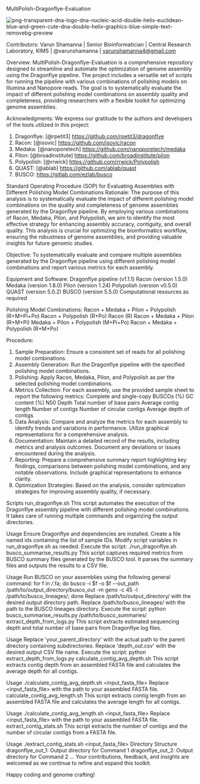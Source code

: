 MultiPolish-Dragonflye-Evaluation



![png-transparent-dna-logo-dna-nucleic-acid-double-helix-euclidean-blue-and-green-cute-dna-double-helix-graphics-blue-simple-text-removebg-preview](https://github.com/srikanth7892/MultiPolish-Dragonflye-Evaluation/assets/141213472/a432e964-6481-41c8-a34b-caa7c846d7c4)





Contributors: Varun Shamanna | Senior Bioinformatician | Central Research Laboratory, KIMS | @varunshamanna | varunshamanna4@gmail.com  

Overview:
MultiPolish-Dragonflye-Evaluation is a comprehensive repository designed to streamline and automate the optimization of genome assembly using the Dragonflye pipeline. The project includes a versatile set of scripts for running the pipeline with various combinations of polishing models on Illumina and Nanopore reads. The goal is to systematically evaluate the impact of different polishing model combinations on assembly quality and completeness, providing researchers with a flexible toolkit for optimizing genome assemblies.

Acknowledgments:
We express our gratitude to the authors and developers of the tools utilized in this project:

1. Dragonflye: [@rpetit3] https://github.com/rpetit3/dragonflye 
2. Racon: [@isovic] https://github.com/isovic/racon 
3. Medaka: [@nanoporetech] https://github.com/nanoporetech/medaka
4. Pilon: [@broadinstitute] https://github.com/broadinstitute/pilon
5. Polypolish: [@rrwick] https://github.com/rrwick/Polypolish 
6. QUAST: [@ablab] https://github.com/ablab/quast 
7. BUSCO: https://gitlab.com/ezlab/busco 

Standard Operating Procedure (SOP) for Evaluating Assemblies with Different Polishing Model Combinations
Rationale:
The purpose of this analysis is to systematically evaluate the impact of different polishing model combinations on the quality and completeness of genome assemblies generated by the Dragonflye pipeline. By employing various combinations of Racon, Medaka, Pilon, and Polypolish, we aim to identify the most effective strategy for enhancing assembly accuracy, contiguity, and overall quality. This analysis is crucial for optimizing the bioinformatics workflow, ensuring the robustness of genome assemblies, and providing valuable insights for future genomic studies.

Objective:
To systematically evaluate and compare multiple assemblies generated by the Dragonflye pipeline using different polishing model combinations and report various metrics for each assembly.

Equipment and Software:
Dragonflye pipeline (v1.1.1)
Racon (version 1.5.0)
Medaka (version 1.8.0)
Pilon (version 1.24)
Polypolish (version v0.5.0)
QUAST (version 5.0.2)
BUSCO (version 5.5.0)
Computational resources as required

Polishing Model Combinations:
Racon + Medaka + Pilon + Polypolish (R+M+Pi+Po)
Racon + Polypolish (R+Po)
Racon (R)
Racon + Medaka + Pilon (R+M+Pi)
Medaka + Pilon + Polypolish (M+Pi+Po)
Racon + Medaka + Polypolish (R+M+Po)

Procedure:
1. Sample Preparation:
Ensure a consistent set of reads for all polishing model combinations.
2. Assembly Generation:
Run the Dragonflye pipeline with the specified polishing model combinations.
3. Polishing:
Apply Racon, Medaka, Pilon, and Polypolish as per the selected polishing model combinations.
4. Metrics Collection:
For each assembly, use the provided sample sheet to report the following metrics:
Complete and single-copy BUSCOs (%)
GC content (%)
N50
Depth
Total number of base pairs
Average contig length
Number of contigs
Number of circular contigs
Average depth of contigs
5. Data Analysis:
Compare and analyze the metrics for each assembly to identify trends and variations in performance.
Utilize graphical representations for a comprehensive analysis.
6. Documentation:
Maintain a detailed record of the results, including metrics and analysis outcomes.
Document any deviations or issues encountered during the analysis.
7. Reporting:
Prepare a comprehensive summary report highlighting key findings, comparisons between polishing model combinations, and any notable observations.
Include graphical representations to enhance clarity.
8. Optimization Strategies:
Based on the analysis, consider optimization strategies for improving assembly quality, if necessary.

Scripts
run_dragonflye.sh
This script automates the execution of the Dragonflye assembly pipeline with different polishing model combinations. It takes care of running multiple commands and organizing the output directories.

Usage
Ensure Dragonflye and dependencies are installed.
Create a file named ids containing the list of sample IDs.
Modify script variables in run_dragonflye.sh as needed.
Execute the script: ./run_dragonflye.sh
busco_summarise_results.py
This script captures required metrics from BUSCO summary files generated by the BUSCO tool. It parses the summary files and outputs the results to a CSV file.

Usage
Run BUSCO on your assemblies using the following general command:
for f in */*.fa; do busco -i $f -o $f --out_path /path/to/output_directory/busco_out -m geno -c 45 -l /path/to/busco_lineages/; done
Replace /path/to/output_directory/ with the desired output directory path.
Replace /path/to/busco_lineages/ with the path to the BUSCO lineages directory.
Execute the script: python busco_summarise_results.py /path/to/busco_summaries/
extract_depth_from_logs.py
This script extracts estimated sequencing depth and total number of base pairs from Dragonflye log files.

Usage
Replace 'your_parent_directory' with the actual path to the parent directory containing subdirectories.
Replace 'depth_out.csv' with the desired output CSV file name.
Execute the script: python extract_depth_from_logs.py
calculate_contig_avg_depth.sh
This script extracts contig depth from an assembled FASTA file and calculates the average depth for all contigs.

Usage
./calculate_contig_avg_depth.sh <input_fasta_file>
Replace <input_fasta_file> with the path to your assembled FASTA file.
calculate_contig_avg_length.sh
This script extracts contig length from an assembled FASTA file and calculates the average length for all contigs.

Usage
./calculate_contig_avg_length.sh <input_fasta_file>
Replace <input_fasta_file> with the path to your assembled FASTA file.
extract_contig_stats.sh
This script extracts the number of contigs and the number of circular contigs from a FASTA file.

Usage
./extract_contig_stats.sh <input_fasta_file>
Directory Structure
dragonflye_out_1: Output directory for Command 1
dragonflye_out_2: Output directory for Command 2
...
Your contributions, feedback, and insights are welcomed as we continue to refine and expand this toolkit.

Happy coding and genome crafting!


